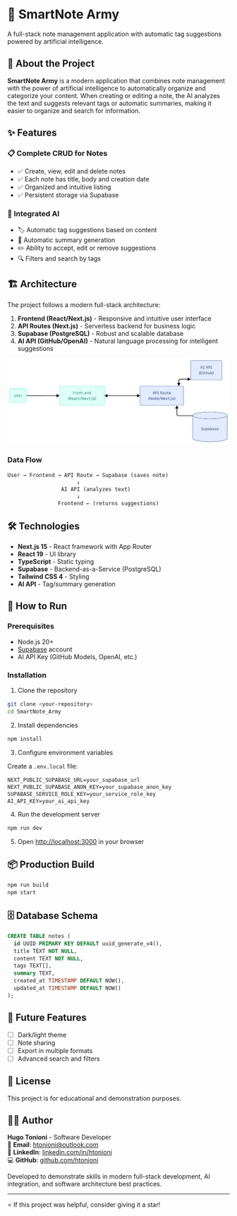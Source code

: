 
# 📝 SmartNote Army

A full-stack note management application with automatic tag suggestions powered by artificial intelligence.

## 🎯 About the Project

**SmartNote Army** is a modern application that combines note management with the power of artificial intelligence to automatically organize and categorize your content. When creating or editing a note, the AI analyzes the text and suggests relevant tags or automatic summaries, making it easier to organize and search for information.

## ✨ Features

### 📋 Complete CRUD for Notes
- ✅ Create, view, edit and delete notes
- ✅ Each note has title, body and creation date
- ✅ Organized and intuitive listing
- ✅ Persistent storage via Supabase

### 🤖 Integrated AI
- 🏷️ Automatic tag suggestions based on content
- 📄 Automatic summary generation
- ✏️ Ability to accept, edit or remove suggestions
- 🔍 Filters and search by tags

## 🏗️ Architecture

The project follows a modern full-stack architecture:

1. **Frontend (React/Next.js)** - Responsive and intuitive user interface
2. **API Routes (Next.js)** - Serverless backend for business logic
3. **Supabase (PostgreSQL)** - Robust and scalable database
4. **AI API (GitHub/OpenAI)** - Natural language processing for intelligent suggestions

![System Architecture](./public/assets/note-diagram.png)

### Data Flow

```
User → Frontend → API Route → Supabase (saves note)
                      ↓
                 AI API (analyzes text)
                      ↓
                Frontend ← (returns suggestions)
```

## 🛠️ Technologies

- **Next.js 15** - React framework with App Router
- **React 19** - UI library
- **TypeScript** - Static typing
- **Supabase** - Backend-as-a-Service (PostgreSQL)
- **Tailwind CSS 4** - Styling
- **AI API** - Tag/summary generation

## 🚀 How to Run

### Prerequisites

- Node.js 20+
- [Supabase](https://supabase.com) account
- AI API Key (GitHub Models, OpenAI, etc.)

### Installation

1. Clone the repository
```bash
git clone <your-repository>
cd SmartNote_Army
```

2. Install dependencies
```bash
npm install
```

3. Configure environment variables

Create a `.env.local` file:
```env
NEXT_PUBLIC_SUPABASE_URL=your_supabase_url
NEXT_PUBLIC_SUPABASE_ANON_KEY=your_supabase_anon_key
SUPABASE_SERVICE_ROLE_KEY=your_service_role_key
AI_API_KEY=your_ai_api_key
```

4. Run the development server
```bash
npm run dev
```

5. Open [http://localhost:3000](http://localhost:3000) in your browser

## 📦 Production Build

```bash
npm run build
npm start
```

## 🗄️ Database Schema

```sql
CREATE TABLE notes (
  id UUID PRIMARY KEY DEFAULT uuid_generate_v4(),
  title TEXT NOT NULL,
  content TEXT NOT NULL,
  tags TEXT[],
  summary TEXT,
  created_at TIMESTAMP DEFAULT NOW(),
  updated_at TIMESTAMP DEFAULT NOW()
);
```

## 🎨 Future Features

- [ ] Dark/light theme
- [ ] Note sharing
- [ ] Export in multiple formats
- [ ] Advanced search and filters

## 📄 License

This project is for educational and demonstration purposes.

## 👨‍💻 Author

**Hugo Tonioni** - Software Developer  
📧 **Email**: htonioni@outlook.com  
🔗 **LinkedIn**: [linkedin.com/in/htonioni](https://linkedin.com/in/htonioni)  
💻 **GitHub**: [github.com/htonioni](https://github.com/htonioni)

Developed to demonstrate skills in modern full-stack development, AI integration, and software architecture best practices.

---

⭐ If this project was helpful, consider giving it a star!
